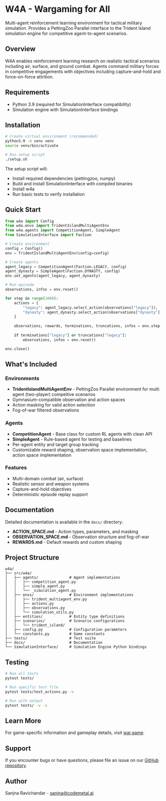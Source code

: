 # W4A - Wargaming for All

Multi-agent reinforcement learning environment for tactical military simulation. Provides a PettingZoo Parallel interface to the Trident Island simulation engine for competitive agent-to-agent scenarios.

## Overview

W4A enables reinforcement learning research on realistic tactical scenarios including air, surface, and ground combat. Agents command military forces in competitive engagements with objectives including capture-and-hold and force-on-force attrition.

## Requirements

- Python 3.9 (required for SimulationInterface compatibility)
- Simulation engine with SimulationInterface bindings

## Installation

```bash
# Create virtual environment (recommended)
python3.9 -m venv venv
source venv/bin/activate

# Run setup script
./setup.sh
```

The setup script will:
- Install required dependencies (pettingzoo, numpy)
- Build and install SimulationInterface with compiled binaries
- Install w4a
- Run basic tests to verify installation

## Quick Start

```python
from w4a import Config
from w4a.envs import TridentIslandMultiAgentEnv
from w4a.agents import CompetitionAgent, SimpleAgent
from SimulationInterface import Faction

# Create environment
config = Config()
env = TridentIslandMultiAgentEnv(config=config)

# Create agents
agent_legacy = CompetitionAgent(Faction.LEGACY, config)
agent_dynasty = SimpleAgent(Faction.DYNASTY, config)
env.set_agents(agent_legacy, agent_dynasty)

# Run episode
observations, infos = env.reset()

for step in range(1000):
    actions = {
        "legacy": agent_legacy.select_action(observations["legacy"]),
        "dynasty": agent_dynasty.select_action(observations["dynasty"])
    }
    
    observations, rewards, terminations, truncations, infos = env.step(actions)
    
    if terminations["legacy"] or truncations["legacy"]:
        observations, infos = env.reset()

env.close()
```

## What's Included

### Environments
- **TridentIslandMultiAgentEnv** - PettingZoo Parallel environment for multi agent (two-player) compeitive scenarios
- Gymnasium-compatible observation and action spaces
- Action masking for valid action selection
- Fog-of-war filtered observations

### Agents
- **CompetitionAgent** - Base class for custom RL agents with clean API
- **SimpleAgent** - Rule-based agent for testing and baselines
- Per-agent entity and target group tracking
- Customizable reward shaping, observation space implementation, action space implementation

### Features
- Multi-domain combat (air, surface)
- Realistic sensor and weapon systems
- Capture-and-hold objectives
- Deterministic episode replay support

## Documentation

Detailed documentation is available in the `docs/` directory:

- **ACTION_SPACE.md** - Action types, parameters, and masking
- **OBSERVATION_SPACE.md** - Observation structure and fog-of-war
- **REWARDS.md** - Default rewards and custom shaping

## Project Structure

```
w4a/
├── src/w4a/
│   ├── agents/              # Agent implementations
│   │   ├── competition_agent.py
│   │   ├── simple_agent.py
│   │   └── _simulation_agent.py
│   ├── envs/                # Environment implementations
│   │   ├── trident_multiagent_env.py
│   │   ├── actions.py
│   │   ├── observations.py
│   │   └── simulation_utils.py
│   ├── entities/            # Entity type definitions
│   ├── scenarios/           # Scenario configurations
│   │   └── trident_island/
│   ├── config.py            # Configuration parameters
│   └── constants.py         # Game constants
├── tests/                   # Test suite
├── docs/                    # Documentation
└── SimulationInterface/     # Simulation Engine Python bindings
```

## Testing

```bash
# Run all tests
pytest tests/

# Run specific test file
pytest tests/test_actions.py -v

# Run with output
pytest tests/ -v -s
```

## Learn More

For game-specific information and gameplay details, visit [war.game](https://war.game).

## Support

If you encounter bugs or have questions, please file an issue on our [GitHub repository](https://github.com/CodeMetalAI/w4a/issues).

## Author

Sanjna Ravichandar - [sanjna@codemetal.ai](mailto:sanjna@codemetal.ai)
